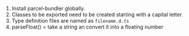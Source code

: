 1. Install parcel-bundler globally.
2. Classes to be exported need to be created starting with a capital letter.
3. Type definition files are named as `filename.d.ts`
4. parseFloat() = take a string an convert it into a floating number
